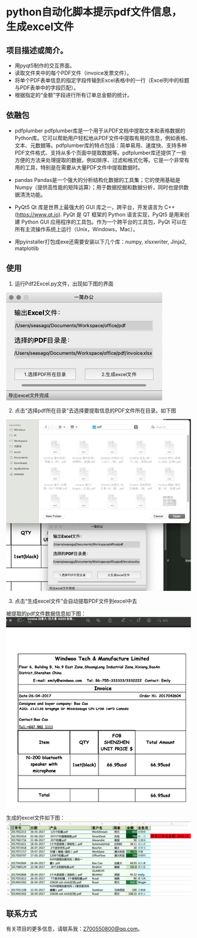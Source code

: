 



# python自动化脚本提示pdf文件信息，生成excel文件

## 项目描述或简介。
- 用pyqt5制作的交互界面。
- 读取文件夹中的每个PDF文件（invoice发票文件）。
- 将单个PDF表单信息的指定字段传输到Excel表格中的一行（Excel列中的标题与PDF表单中的字段匹配）。
- 根据指定的“金额”字段进行所有订单总金额的统计。

## 依融包

- pdfplumber
pdfplumber库是一个用于从PDF文档中提取文本和表格数据的Python库。它可以帮助用户轻松地从PDF文件中提取有用的信息，例如表格、文本、元数据等。pdfplumber库的特点包括：简单易用、速度快、支持多种PDF文件格式、支持从多个页面中提取数据等。pdfplumber库还提供了一些方便的方法来处理提取的数据，例如排序、过滤和格式化等。它是一个非常有用的工具，特别是在需要从大量PDF文件中提取数据时。


- pandas
Pandas是一个强大的分析结构化数据的工具集；它的使用基础是Numpy（提供高性能的矩阵运算）；用于数据挖掘和数据分析，同时也提供数据清洗功能。


- PyQt5
Qt 库是世界上最强大的 GUI 库之一，跨平台，开发语言为 C++(https://www.qt.io). PyQt 是 QT 框架的 Python 语言实现，PyQt5 是用来创建 Python GUI 应用程序的工具包。作为一个跨平台的工具包，PyQt 可以在所有主流操作系统上运行（Unix，Windows，Mac）。


- 用pyinstaller打包成exe还需要安装以下几个库：numpy, xlsxwriter, Jinja2, matplotlib


## 使用

1. 运行Pdf2Excel.py文件，出现如下图的界面

![主界面图](https://github.com/wugerr/Pdf2Excel/blob/main/img/WechatIMG166.png?raw=true "主界面图")

2. 点击“选择pdf所在目录”去选择要提取信息的PDF文件所在目录。如下图

![选择pdf所在目录](https://github.com/wugerr/Pdf2Excel/blob/main/img/WechatIMG167.png?raw=true "选择pdf所在目录")

3. 点击“生成excel文件”会自动提取PDF文件到excel中去

被提取的pdf文件数据信息如下图：
![PDF文件](https://github.com/wugerr/Pdf2Excel/blob/main/img/WechatIMG165.png?raw=true "PDF文件")

生成的excel文件如下图：
![Excel文件](https://github.com/wugerr/Pdf2Excel/blob/main/img/WechatIMG164.png?raw=true "Excel文件")

## 联系方式

有关项目的更多信息，请联系我：2700550800@qq.com。
